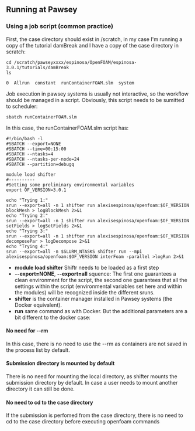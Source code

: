 ## Running at Pawsey

### Using a job script (common practice)

First, the case directory should exist in /scratch, in my case I'm running a copy of the tutorial damBreak
and I have a copy of the case directory in scratch:
```
cd /scratch/pawseyxxxx/espinosa/OpenFOAM/espinosa-3.0.1/tutorials/damBreak
ls

0  Allrun  constant  runContainerFOAM.slm  system
```

Job execution in pawsey systems is usually not interactive, so the workflow should be managed in a script.
Obviously, this script needs to be sumitted to scheduler:
```
sbatch runContainerFOAM.slm
```

In this case, the runContainerFOAM.slm script has:
```
#!/bin/bash -l
#SBATCH --export=NONE
#SBATCH --time=00:15:00
#SBATCH --ntasks=4
#SBATCH --ntasks-per-node=24
#SBATCH --partition=debugq

module load shifter
#----------
#Setting some preliminary environmental variables
export OF_VERSION=3.0.1

echo "Trying 1:"
srun --export=all -n 1 shifter run alexisespinosa/openfoam:$OF_VERSION blockMesh > logBlockMesh 2>&1
echo "Trying 2:"
srun --export=all -n 1 shifter run alexisespinosa/openfoam:$OF_VERSION setFields > logSetFields 2>&1
echo "Trying 3:"
srun --export=all -n 1 shifter run alexisespinosa/openfoam:$OF_VERSION decomposePar > logDecompose 2>&1
echo "Trying 4:"
srun --export=all -n $SLURM_NTASKS shifter run --mpi alexisespinosa/openfoam:$OF_VERSION interFoam -parallel >logRun 2>&1
```

* **module load shifter** Shiftr needs to be loaded as a first step
* **--export=NONE**, **--export=all** squence: The first one guarantees a clean environment for the script,
the second one guarantees that all the settings within the script (environmental variables set here and within the modules)
will be recognized inside the different sruns.
* **shifter** is the container manager installed in Pawsey systems (the Docker equivalent).
* **run** same command as with Docker. But the additional parameters are a bit different to the docker case:

#### No need for **--rm**
In this case, there is no need to use the --rm as containers are
not saved in the process list by default.

#### Submission directory is mounted by default
There is no need for mounting the local directory, as shifter mounts
the submission directory by default. In case a user needs to mount another directory it can still be done.

#### No need to cd to the case directory
If the submission is perfomed from the case directory, there is no need to cd to the case directory before
executing openfoam commands

